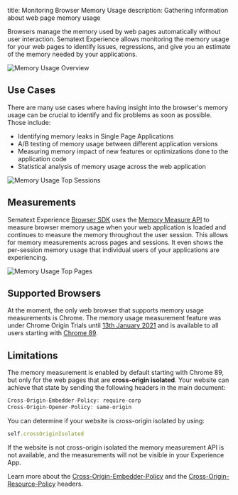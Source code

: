 title: Monitoring Browser Memory Usage
description: Gathering information about web page memory usage

Browsers manage the memory used by web pages automatically without user interaction. Sematext Experience allows monitoring the memory usage for your web pages to identify issues, regressions, and give you an estimate of the memory needed by your applications. 

<img
  class="content-modal-image"
  alt="Memory Usage Overview"
  title="Memory Usage Overview"
  src="../../images/experience/memory/overview.png"
/>

## Use Cases
There are many use cases where having insight into the browser's memory usage can be crucial to identify and fix problems as soon as possible. Those include:

 * Identifying memory leaks in Single Page Applications
 * A/B testing of memory usage between different application versions
 * Measuring memory impact of new features or optimizations done to the application code
 * Statistical analysis of memory usage across the web application

<img
  class="content-modal-image"
  alt="Memory Usage Top Sessions"
  title="Memory Usage Top Sessions"
  src="../../images/experience/memory/topsessions.png"
/>

## Measurements
Sematext Experience [Browser SDK](https://sematext.com/docs/agents/browser/) uses the [Memory Measure API](https://wicg.github.io/performance-measure-memory/) to measure browser memory usage when your web application is loaded and continues to measure the memory throughout the user session. This allows for memory measurements across pages and sessions. It even shows the per-session memory usage that individual users of your applications are experiencing. 

<img
  class="content-modal-image"
  alt="Memory Usage Top Pages"
  title="Memory Usage Top Pages"
  src="../../images/experience/memory/toppages.png"
/>

## Supported Browsers
At the moment, the only web browser that supports memory usage measurements is Chrome. The memory usage measurement feature was under Chrome Origin Trials until [13th January 2021](https://web.dev/origin-trials/) and is available to all users starting with [Chrome 89](https://www.chromestatus.com/feature/5685965186138112). 

## Limitations
The memory measurement is enabled by default starting with Chrome 89, but only for the web pages that are **cross-origin isolated**. Your website can achieve that state by sending the following headers in the main document:

```javascript
Cross-Origin-Embedder-Policy: require-corp
Cross-Origin-Opener-Policy: same-origin
```

You can determine if your website is cross-origin isolated by using:

```javascript
self.crossOriginIsolated
```

If the website is not cross-origin isolated the memory measurement API is not available, and the measurements will not be visible in your Experience App. 

Learn more about the [Cross-Origin-Embedder-Policy](https://developer.mozilla.org/en-US/docs/Web/HTTP/Headers/Cross-Origin-Embedder-Policy) and the [Cross-Origin-Resource-Policy](https://developer.mozilla.org/en-US/docs/Web/HTTP/Cross-Origin_Resource_Policy_(CORP)) headers.